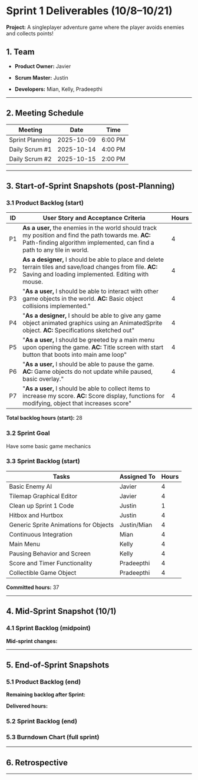 

# Sprint 1 Deliverables (10/8–10/21)

  

**Project:** A singleplayer adventure game where the player avoids enemies and collects points!


## 1. Team  

-  **Product Owner:** Javier

-  **Scrum Master:** Justin

-  **Developers:** Mian, Kelly, Pradeepthi

---

  

## 2. Meeting Schedule

|Meeting|Date|Time|
|-------|----|----|
|Sprint Planning|2025-10-09|6:00 PM|Figured out the sprint backlog and assigned work|
|Daily Scrum #1|2025-10-14|4:00 PM|Quick check-in after break|
|Daily Scrum #2|2025-10-15|2:00 PM|Met in-class|

---

  

## 3. Start‑of‑Sprint Snapshots (post‑Planning)

  

### 3.1 Product Backlog (start)

  
  
|ID|	User Story and Acceptance Criteria|	Hours|
|--|--------------------------------------|------|
|P1|	**As a user,** the enemies in the world should track my position and find the path towards me. **AC:** Path-finding algorithm implemented, can find a path to any tile in world.|	4|
|P2|	**As a designer,** I should be able to place and delete terrain tiles and save/load changes from file. **AC:** Saving and loading implemented. Editing with mouse.|	4|
|P3|	"**As a user,** I should be able to interact with other game objects in the world. **AC:** Basic object collisions implemented."|	4|
|P4|	"**As a designer,** I should be able to give any game object animated graphics using an AnimatedSprite object. **AC:** Specifications sketched out"|	4|
|P5|	"**As a user,** I should be greeted by a main menu upon opening the game. **AC:** Title screen with start button that boots into main ame loop"|	4|
|P6|	"**As a user,** I should be able to pause the game. **AC:** Game objects do not update while paused, basic overlay."|	4|
|P7|	"**As a user,** I should be able to collect items to increase my score. **AC:** Score display, functions for modifying, object that increases score"|	4|


**Total backlog hours (start):** 28

  

### 3.2 Sprint Goal

Have some basic game mechanics

  

### 3.3 Sprint Backlog (start)

  

|Tasks|	Assigned To| Hours|
|-----|------------|------|
|Basic Enemy AI|	Javier|	4|
|Tilemap Graphical Editor|	Javier|	4|
|Clean up Sprint 1 Code|	Justin|	1|
|Hitbox and Hurtbox|	Justin|	4|
|Generic Sprite Animations for Objects|	Justin/Mian|	4|
|Continuous Integration|	Mian|	4|
|Main Menu|	Kelly|	4|
|Pausing Behavior and Screen|	Kelly|	4|
|Score and Timer Functionality|	Pradeepthi|	4|
|Collectible Game Object|	Pradeepthi|	4|

  
**Committed hours:** 37

  

---

  

## 4. Mid‑Sprint Snapshot (10/1)

  

### 4.1 Sprint Backlog (midpoint)


  

**Mid‑sprint changes:**


  

---

## 5. End‑of‑Sprint Snapshots

  

### 5.1 Product Backlog (end)


  

**Remaining backlog after Sprint:** 

**Delivered hours:** 

  

### 5.2 Sprint Backlog (end)

  
  

### 5.3 Burndown Chart (full sprint)


  

---

  

## 6. Retrospective


  

---